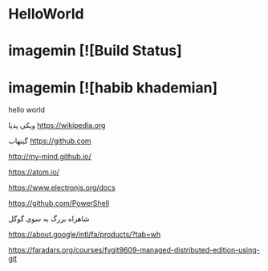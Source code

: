 # HelloWorld

# imagemin [![Build Status]
# imagemin [![habib khademian]
hello
world

ویکی پدیا
https://wikipedia.org



گیتهاب
https://github.com


http://my-mind.github.io/


https://atom.io/


https://www.electronjs.org/docs



https://github.com/PowerShell



شاهراه بزرگ به سوی گوگل

https://about.google/intl/fa/products/?tab=wh






https://faradars.org/courses/fvgit9609-managed-distributed-edition-using-git
